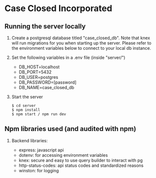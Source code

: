 # Case Closed Incorporated

## Running the server locally

1. Create a postgresql database titled "case_closed_db". Note that knex will run migrations for you when starting up the server. Please refer to the environment variables below to connect to your local db instance.

2. Set the following variables in a .env file (inside "server/")

    - DB_HOST=localhost
    - DB_PORT=5432
    - DB_USER=postgres
    - DB_PASSWORD=[password]
    - DB_NAME=case_closed_db

3. Start the server

    ```
    $ cd server
    $ npm install
    $ npm start / npm run dev
    ```

## Npm libraries used (and audited with npm)

1. Backend libraries:

    - express: javascript api
    - dotenv: for accessing environment variables
    - knex: secure and easy to use query builder to interact with pg
    - http-status-codes: api status codes and standardized reasons
    - winston: for logging